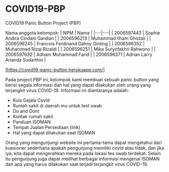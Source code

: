 # COVID19-PBP

COVID19 Panic Button Project (PBP)

Nama anggota kelompok:
| NPM | Nama |
|---|---|
| 2006597443 | Sophie Andira Cindani Gardian |
| 2006596213 | Muhammad Ilham Ghozali |
| 2006596245 | Francois Ferdinand Dahny Ginting |
| 2006596352 | Muhammad Rizqi Rizaldi |
| 2006596251 | Mika Suryofakhri Rahwono |
| 2006597632 | Adham Muhammad Farid |
| 2006596371 | Adrian Larry Ananda Sudarthio |

[https://covid19-panic-button.herokuapp.com/]

Pada project PBP ini, kelompok kami membuat sebuah panic button yang berisi segala informasi dan hal yang dapat dilakukan oleh orang yang terjangkit virus COVID-19.
Informasi ini diantaranya adalah:

- Kuis Gejala Covid
- Rumah sakit di daerah mu untuk test swab
- Do and Dont
- Kontak rumah sakit
- Panduan ISOMAN
- Tempat Jualan Persediaan (link)
- Hal yang dapat dilakukan saat ISOMAN

Orang yang mengunjungi website ini pertama-tama dapat mengetahui dari kuesioner sederhana apakah pengunjung memiliki covid atau tidak, dan jika iya, kita dapat mengerahkan mereka pada lokasi tes swab terdekat. Selain itu pengunjung juga dapat meilihat berbagai informasi mengenai ISOMAN dan apa yang harus dilakukan saat terjadi terjangkit virus COVID-19.

